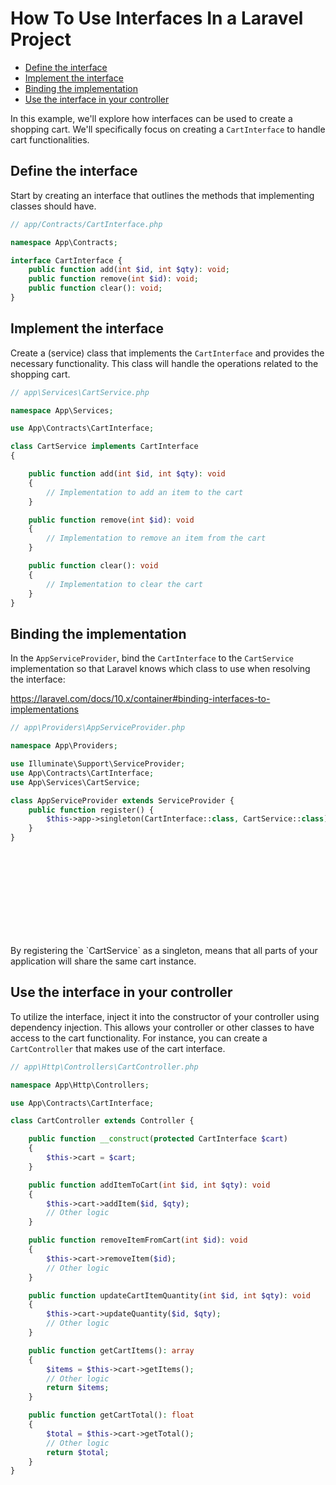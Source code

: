 # How To Use Interfaces In a Laravel Project

<!-- TOC -->

- [Define the interface](#define-the-interface)
- [Implement the interface](#implement-the-interface)
- [Binding the implementation](#binding-the-implementation)
- [Use the interface in your controller](#use-the-interface-in-your-controller)

<!-- /TOC -->

In this example, we'll explore how interfaces can be used to create a shopping cart. We'll
specifically focus on creating a `CartInterface` to handle cart functionalities.

<a id="markdown-define-the-interface" name="define-the-interface"></a>

## Define the interface

Start by creating an interface that outlines the methods that implementing classes should have.
```php
// app/Contracts/CartInterface.php

namespace App\Contracts;

interface CartInterface {
    public function add(int $id, int $qty): void;
    public function remove(int $id): void;
    public function clear(): void;
}
```

<a id="markdown-implement-the-interface" name="implement-the-interface"></a>

## Implement the interface

Create a (service) class that implements the `CartInterface` and provides the necessary functionality. This
class will handle the operations related to the shopping cart.

```php
// app\Services\CartService.php

namespace App\Services;

use App\Contracts\CartInterface;

class CartService implements CartInterface
{

    public function add(int $id, int $qty): void
    {
        // Implementation to add an item to the cart
    }

    public function remove(int $id): void
    {
        // Implementation to remove an item from the cart
    }

    public function clear(): void
    {
        // Implementation to clear the cart
    }
}

```

<a id="markdown-binding-the-implementation" name="binding-the-implementation"></a>

## Binding the implementation

In the `AppServiceProvider`, bind the `CartInterface` to the `CartService` implementation so that
Laravel knows which class to use when resolving the interface:

https://laravel.com/docs/10.x/container#binding-interfaces-to-implementations

```php
// app\Providers\AppServiceProvider.php

namespace App\Providers;

use Illuminate\Support\ServiceProvider;
use App\Contracts\CartInterface;
use App\Services\CartService;

class AppServiceProvider extends ServiceProvider {
    public function register() {
        $this->app->singleton(CartInterface::class, CartService::class);
    }
}
```

<div class="bx info flex">
    <svg class="icon wh-3 fs0 mr-2"> <use xlink:href="/svg/naykel-ui.svg#info"></use> </svg>
    <div> By registering the `CartService` as a singleton, means that all parts of your application will share the same cart instance. </div>
</div>

<a id="markdown-use-the-interface-in-your-controller" name="use-the-interface-in-your-controller"></a>

## Use the interface in your controller

To utilize the interface, inject it into the constructor of your controller using dependency
injection. This allows your controller or other classes to have access to the cart functionality.
For instance, you can create a `CartController` that makes use of the cart interface.

```php
// app\Http\Controllers\CartController.php

namespace App\Http\Controllers;

use App\Contracts\CartInterface;

class CartController extends Controller {

    public function __construct(protected CartInterface $cart)
    {
        $this->cart = $cart;
    }

    public function addItemToCart(int $id, int $qty): void
    {
        $this->cart->addItem($id, $qty);
        // Other logic
    }

    public function removeItemFromCart(int $id): void
    {
        $this->cart->removeItem($id);
        // Other logic
    }

    public function updateCartItemQuantity(int $id, int $qty): void
    {
        $this->cart->updateQuantity($id, $qty);
        // Other logic
    }

    public function getCartItems(): array
    {
        $items = $this->cart->getItems();
        // Other logic
        return $items;
    }

    public function getCartTotal(): float
    {
        $total = $this->cart->getTotal();
        // Other logic
        return $total;
    }
}
```
